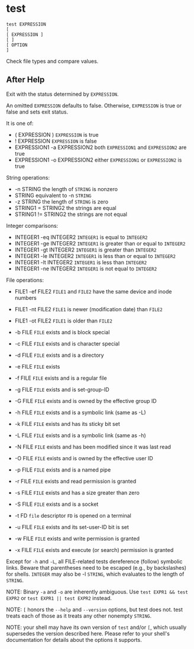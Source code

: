 # test

```
test EXPRESSION
[
[ EXPRESSION ]
[ ]
[ OPTION
]
```

Check file types and compare values.

## After Help

Exit with the status determined by `EXPRESSION`.

An omitted `EXPRESSION` defaults to false.
Otherwise, `EXPRESSION` is true or false and sets exit status. 

It is one of:

* ( EXPRESSION )               `EXPRESSION` is true
* ! EXPRESSION                 `EXPRESSION` is false
* EXPRESSION1 -a EXPRESSION2   both `EXPRESSION1` and `EXPRESSION2` are true
* EXPRESSION1 -o EXPRESSION2   either `EXPRESSION1` or `EXPRESSION2` is true

String operations:
* -n STRING            the length of `STRING` is nonzero
* STRING               equivalent to -n `STRING`
* -z STRING            the length of `STRING` is zero
* STRING1 = STRING2    the strings are equal
* STRING1 != STRING2   the strings are not equal

Integer comparisons:
* INTEGER1 -eq INTEGER2   `INTEGER1` is equal to `INTEGER2`
* INTEGER1 -ge INTEGER2   `INTEGER1` is greater than or equal to `INTEGER2`
* INTEGER1 -gt INTEGER2   `INTEGER1` is greater than `INTEGER2`
* INTEGER1 -le INTEGER2   `INTEGER1` is less than or equal to `INTEGER2`
* INTEGER1 -lt INTEGER2   `INTEGER1` is less than `INTEGER2`
* INTEGER1 -ne INTEGER2   `INTEGER1` is not equal to `INTEGER2`

File operations:
* FILE1 -ef FILE2   `FILE1` and `FILE2` have the same device and inode numbers
* FILE1 -nt FILE2   `FILE1` is newer (modification date) than `FILE2`
* FILE1 -ot FILE2   `FILE1` is older than `FILE2`

* -b FILE     `FILE` exists and is block special
* -c FILE     `FILE` exists and is character special
* -d FILE     `FILE` exists and is a directory
* -e FILE     `FILE` exists
* -f FILE     `FILE` exists and is a regular file
* -g FILE     `FILE` exists and is set-group-ID
* -G FILE     `FILE` exists and is owned by the effective group ID
* -h FILE     `FILE` exists and is a symbolic link (same as -L)
* -k FILE     `FILE` exists and has its sticky bit set
* -L FILE     `FILE` exists and is a symbolic link (same as -h)
* -N FILE     `FILE` exists and has been modified since it was last read
* -O FILE     `FILE` exists and is owned by the effective user ID
* -p FILE     `FILE` exists and is a named pipe
* -r FILE     `FILE` exists and read permission is granted
* -s FILE     `FILE` exists and has a size greater than zero
* -S FILE     `FILE` exists and is a socket
* -t FD       `file` descriptor `FD` is opened on a terminal
* -u FILE     `FILE` exists and its set-user-ID bit is set
* -w FILE     `FILE` exists and write permission is granted
* -x FILE     `FILE` exists and execute (or search) permission is granted

Except for `-h` and `-L`, all FILE-related tests dereference (follow) symbolic links.
Beware that parentheses need to be escaped (e.g., by backslashes) for shells.
`INTEGER` may also be -l `STRING`, which evaluates to the length of `STRING`.

NOTE: Binary `-a` and `-o` are inherently ambiguous.
Use `test EXPR1 && test EXPR2` or `test EXPR1 || test EXPR2` instead.

NOTE: `[` honors the `--help` and `--version` options, but test does not.
test treats each of those as it treats any other nonempty `STRING`.

NOTE: your shell may have its own version of `test` and/or `[`, which usually supersedes the version described here.
Please refer to your shell's documentation for details about the options it supports.
